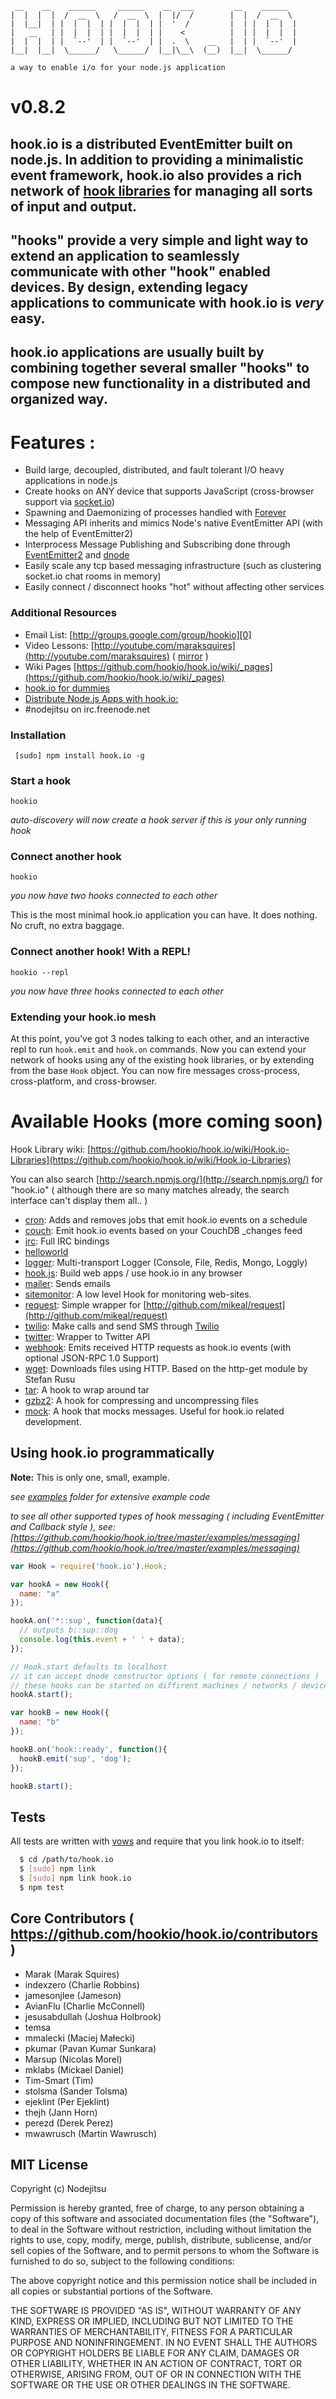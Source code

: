      __    __    ______     ______    __  ___         __    ______   
    |  |  |  |  /  __  \   /  __  \  |  |/  /        |  |  /  __  \  
    |  |__|  | |  |  |  | |  |  |  | |  '  /         |  | |  |  |  | 
    |   __   | |  |  |  | |  |  |  | |    <          |  | |  |  |  | 
    |  |  |  | |  `--'  | |  `--'  | |  .  \    __   |  | |  `--'  | 
    |__|  |__|  \______/   \______/  |__|\__\  (__)  |__|  \______/  

    a way to enable i/o for your node.js application
    
# v0.8.2

## hook.io is a distributed EventEmitter built on node.js. In addition to providing a minimalistic event framework, hook.io also provides a rich network of [hook libraries](https://github.com/hookio/hook.io/wiki/Hook.io-Libraries) for managing all sorts of input and output.

## "hooks" provide a very simple and light way to extend an application to seamlessly communicate with other "hook" enabled devices. By design, extending legacy applications to communicate with hook.io is *very* easy.

## hook.io applications are usually built by combining together several smaller "hooks" to compose new functionality in a distributed and organized way. 


# Features :

- Build large, decoupled, distributed, and fault tolerant I/O heavy applications in node.js
- Create hooks on ANY device that supports JavaScript (cross-browser support via [socket.io][1])
- Spawning and Daemonizing of processes handled with [Forever][4]
- Messaging API inherits and mimics Node's native EventEmitter API (with the help of EventEmitter2)
- Interprocess Message Publishing and Subscribing done through [EventEmitter2][2] and [dnode][3]
- Easily scale any tcp based messaging infrastructure (such as clustering socket.io chat rooms in memory) 
- Easily connect / disconnect hooks "hot" without affecting other services

### Additional Resources

 - Email List: [http://groups.google.com/group/hookio][0]
 - Video Lessons: [http://youtube.com/maraksquires](http://youtube.com/maraksquires) ( [mirror](https://github.com/hookio/tutorials) )
 - Wiki Pages [https://github.com/hookio/hook.io/wiki/_pages](https://github.com/hookio/hook.io/wiki/_pages) 
 - [hook.io for dummies](http://ejeklint.github.com/2011/09/23/hook.io-for-dummies-part-1-overview/)
 - [Distribute Node.js Apps with hook.io: ][6]
 - #nodejitsu on irc.freenode.net
 

### Installation

     [sudo] npm install hook.io -g
     
### Start a hook

    hookio
    
*auto-discovery will now create a hook server if this is your only running hook*

### Connect another hook

    hookio

*you now have two hooks connected to each other*

This is the most minimal hook.io application you can have. It does nothing. No cruft, no extra baggage.

### Connect another hook! With a REPL!

    hookio --repl

*you now have three hooks connected to each other*

### Extending your hook.io mesh

At this point, you've got 3 nodes talking to each other, and an interactive repl to run `hook.emit` and `hook.on` commands. Now you can extend your network of hooks using any of the existing hook libraries, or by extending from the base `Hook` object. You can now fire messages cross-process, cross-platform, and cross-browser.

# Available Hooks (more coming soon)

Hook Library wiki: [https://github.com/hookio/hook.io/wiki/Hook.io-Libraries](https://github.com/hookio/hook.io/wiki/Hook.io-Libraries)

You can also search [http://search.npmjs.org/](http://search.npmjs.org/) for "hook.io" ( although there are so many matches already, the search interface can't display them all.. )

- [cron](http://github.com/hookio/cron): Adds and removes jobs that emit hook.io events on a schedule
- [couch](http://github.com/hookio/couch): Emit hook.io events based on your CouchDB _changes feed
- [irc](http://github.com/hookio/irc): Full IRC bindings
- [helloworld](http://github.com/hookio/helloworld)
- [logger](http://github.com/hookio/logger): Multi-transport Logger (Console, File, Redis, Mongo, Loggly)
- [hook.js](https://github.com/hookio/hook.js): Build web apps / use hook.io in any browser
- [mailer](http://github.com/hookio/mailer): Sends emails
- [sitemonitor](http://github.com/hookio/sitemonitor): A low level Hook for monitoring web-sites.
- [request](http://github.com/hookio/request): Simple wrapper for [http://github.com/mikeal/request](http://github.com/mikeal/request)
- [twilio](http://github.com/hookio/twilio): Make calls and send SMS through [Twilio][5]
- [twitter](http://github.com/hookio/twitter): Wrapper to Twitter API
- [webhook](http://github.com/hookio/webhook): Emits received HTTP requests as hook.io events (with optional JSON-RPC 1.0 Support)
- [wget](http://github.com/scottyapp/hook.io-wget): Downloads files using HTTP. Based on the http-get module by Stefan Rusu
- [tar](https://github.com/scottyapp/hook.io.tar): A hook to wrap around tar
- [gzbz2](https://github.com/scottyapp/hook.io-gzbz2): A hook for compressing and uncompressing files
- [mock](https://github.com/scottyapp/hook.io-mock): A hook that mocks messages. Useful for hook.io related development. 

## Using hook.io programmatically

**Note:** This is only one, small, example.

*see [examples](https://github.com/hookio/hook.io/tree/master/examples) folder for extensive example code*

*to see all other supported types of hook messaging ( including EventEmitter and Callback style ), see: [https://github.com/hookio/hook.io/tree/master/examples/messaging](https://github.com/hookio/hook.io/tree/master/examples/messaging)*

```js
var Hook = require('hook.io').Hook;

var hookA = new Hook({
  name: "a"
});

hookA.on('*::sup', function(data){
  // outputs b::sup::dog
  console.log(this.event + ' ' + data);
});

// Hook.start defaults to localhost
// it can accept dnode constructor options ( for remote connections )
// these hooks can be started on diffirent machines / networks / devices
hookA.start();

var hookB = new Hook({
  name: "b"
});

hookB.on('hook::ready', function(){
  hookB.emit('sup', 'dog');
});

hookB.start();
```
 
## Tests

All tests are written with [vows](http:://vowsjs.org) and require that you link hook.io to itself:

``` bash
  $ cd /path/to/hook.io
  $ [sudo] npm link
  $ [sudo] npm link hook.io
  $ npm test
```


## Core Contributors ( https://github.com/hookio/hook.io/contributors )

 - Marak (Marak Squires)
 - indexzero (Charlie Robbins)
 - jamesonjlee (Jameson)
 - AvianFlu (Charlie McConnell)
 - jesusabdullah (Joshua Holbrook)
 - temsa
 - mmalecki (Maciej Małecki)
 - pkumar (Pavan Kumar Sunkara)
 - Marsup (Nicolas Morel)
 - mklabs (Mickael Daniel)
 - Tim-Smart (Tim)
 - stolsma (Sander Tolsma)
 - ejeklint (Per Ejeklint)
 - thejh (Jann Horn)
 - perezd (Derek Perez)
 - mwawrusch (Martin Wawrusch)

## MIT License

Copyright (c) Nodejitsu

Permission is hereby granted, free of charge, to any person obtaining a copy of this software and associated documentation files (the "Software"), to deal in the Software without restriction, including without limitation the rights to use, copy, modify, merge, publish, distribute, sublicense, and/or sell copies of the Software, and to permit persons to whom the Software is furnished to do so, subject to the following conditions:

The above copyright notice and this permission notice shall be included in all copies or substantial portions of the Software.

THE SOFTWARE IS PROVIDED "AS IS", WITHOUT WARRANTY OF ANY KIND, EXPRESS OR IMPLIED, INCLUDING BUT NOT LIMITED TO THE WARRANTIES OF MERCHANTABILITY, FITNESS FOR A PARTICULAR PURPOSE AND NONINFRINGEMENT. IN NO EVENT SHALL THE AUTHORS OR COPYRIGHT HOLDERS BE LIABLE FOR ANY CLAIM, DAMAGES OR OTHER LIABILITY, WHETHER IN AN ACTION OF CONTRACT, TORT OR OTHERWISE, ARISING FROM, OUT OF OR IN CONNECTION WITH THE SOFTWARE OR THE USE OR OTHER DEALINGS IN THE SOFTWARE.

[0]: http://groups.google.com/group/hookio
[1]: http://socket.io
[2]: https://github.com/hij1nx/EventEmitter2
[3]: http://github.com/SubStack/dnode
[4]: https://github.com/indexzero/forever
[5]: http://www.twilio.com/
[6]: http://blog.nodejitsu.com/distribute-nodejs-apps-with-hookio